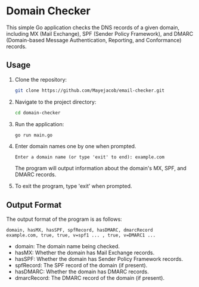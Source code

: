 # Domain Checker

This simple Go application checks the DNS records of a given domain, including MX (Mail Exchange), SPF (Sender Policy Framework), and DMARC (Domain-based Message Authentication, Reporting, and Conformance) records.

## Usage

1. Clone the repository:

    ```bash
    git clone https://github.com/Mayejacob/email-checker.git
    ```

2. Navigate to the project directory:

    ```bash
    cd domain-checker
    ```

3. Run the application:

    ```bash
    go run main.go
    ```

4. Enter domain names one by one when prompted.

    ```plaintext
    Enter a domain name (or type 'exit' to end): example.com
    ```

    The program will output information about the domain's MX, SPF, and DMARC records.

5. To exit the program, type 'exit' when prompted.

## Output Format

The output format of the program is as follows:

```plaintext
domain, hasMX, hasSPF, spfRecord, hasDMARC, dmarcRecord
example.com, true, true, v=spf1 ... , true, v=DMARC1 ...
```

- domain: The domain name being checked.
- hasMX: Whether the domain has Mail Exchange records.
- hasSPF: Whether the domain has Sender Policy Framework records.
- spfRecord: The SPF record of the domain (if present).
- hasDMARC: Whether the domain has DMARC records.
- dmarcRecord: The DMARC record of the domain (if present).